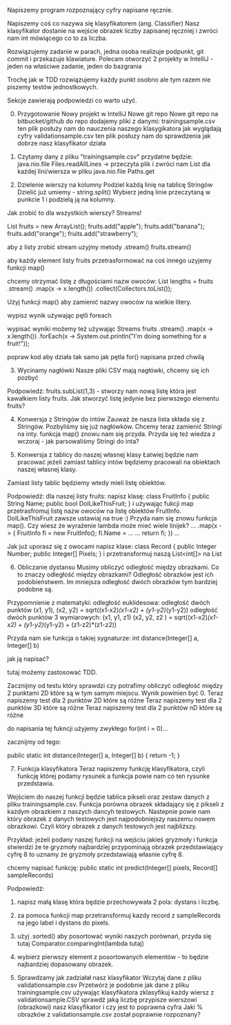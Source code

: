 Napiszemy program rozpoznający cyfry napisane ręcznie.

Napiszemy coś co nazywa się klasyfikatorem (ang. Classifier)
Nasz klasyfikator dostanie na wejście obrazek liczby zapisanej ręczniej i zwróci nam int mówiącego co to za liczba.

Rozwiązujemy zadanie w parach, jedna osoba realizuje podpunkt, git commit i przekazuje klawiature.
Polecam otworzyć 2 projekty w IntelliJ - jeden na właściwe zadanie, jeden do bazgrania

Trochę jak w TDD rozwiązujemy każdy punkt osobno ale tym razem nie piszemy testów jednostkowych.

Sekcje zawierają podpowiedzi co warto użyć.

0. Przygotowanie
    Nowy projekt w IntelliJ
    Nowe git repo
    Nowe git repo na bitbucket/github
    do repo dodajemy pliki z danymi:
        trainingsample.csv
            ten plik posłuży nam do nauczenia naszego klasygikatora jak wyglądają cyfry
        validationsample.csv
            ten plik posłuzy nam do sprawdzenia jak dobrze nasz klasyfikator działa

1. Czytamy dany z pliku "trainingsample.csv"
przydatne będzie:
    java.nio.file Files.readAllLines -> przeczyta plik i zwróci nam List<string> dla każdej lini/wiersza w pliku
    java.nio.file Paths.get

2. Dzielenie wierszy na kolumny
Podziel każdą linię na tablicę Stringów
Dzielić już umiemy - string.split()
Wybierz jedną linie przeczytaną w punkcie 1 i podzielą ją na kolumny.

Jak zrobić to dla wszystkich wierszy? Streams!

List<String> fruits = new ArrayList<String>();
fruits.add("apple");
fruits.add("banana");
fruits.add("orange");
fruits.add("strawberry");

aby z listy zrobić stream uzyjmy metody .stream()
fruits.stream()

aby każdy element listy fruits przetrasformować na coś innego uzyjemy funkcji map()

chcemy otrzymać listę z długościami nazw owoców:
List<Integer> lengths = fruits
    .stream()
    .map(x -> x.length())
    .collect(Collectors.toList());

Użyj funkcji map() aby zamienić nazwy owoców na wielkie litery.

wypisz wynik używając pętli foreach

wypisać wyniki możemy też używając Streams
fruits
    .stream()
    .map(x -> x.length())
    .forEach(x -> System.out.println("I'm doing something for a fruit!"));

popraw kod aby działa tak samo jak pętla for() napisana przed chwilą

3. Wycinamy nagłówki
Nasze pliki CSV mają nagłówki, chcemy się ich pozbyć 

Podpowiedź:
fruits.subList(1,3) - stworzy nam nową listę która jest kawałkiem listy fruits.
Jak stworzyć listę jedynie bez pierwszego elementu fruits?

4. Konwersja z Stringów do intów 
Zauważ że nasza lista składa się z Stringów.
Pozbyliśmy się już nagłówków.
Chcemy teraz zamienić Stringi na inty.
funkcja map() znowu nam się przyda.
Przyda się też wiedza z wczoraj - jak parsowaliśmy Stringi do inta?

5. Konwersja z tablicy do naszej własnej klasy 
Łatwiej będzie nam pracować jeżeli zamiast tablicy intów będziemy pracowali na obiektach naszej własnej klasy.

Zamiast listy tablic będziemy wtedy mieli listę obiektów.

Podpowiedź:
dla naszej listy fruits:
napisz klasę:
class FruitInfo {
    public String Name;
    public bool DoILikeThisFruit;
}
i używając fukcji map przetrasfromuj listę nazw owoców na listę obiektów FruitInfo.
DoILikeThisFruit zawsze ustawiaj na true :)
Przyda nam się znowu funkcja map().
Czy wiesz że wyrażenie lambda może mieć wiele linijek?
...
.map(x -> {
    FruitInfo fi = new FruitInfo();
    fi.Name = ...
    ...
    return fi;
})
...

Jak już uporasz się z owocami napisz klase:
class Record {
    public Integer Number;
    public Integer[] Pixels;
}
i przetransformuj naszą List<int[]> na List<Record>

6. Obliczanie dystansu
Musimy obliczyć odległość między obrazkami.
Co to znaczy odległość między obrazkami?
Odległość obrazków jest ich podobieństwem.
Im mniejsza odległość dwóch obrazków tym bardziej podobne są.

Przypomnienie z matematyki: odległość euklidesowa:
odległość dwóch punktów (x1, y1), (x2, y2) = sqrt((x1-x2)*(x1-x2) + (y1-y2)*(y1-y2))
odległość dwóch punktów 3 wymiarowych: (x1, y1, z1) (x2, y2, z2 ) = sqrt((x1-x2)*(x1-x2) + (y1-y2)*(y1-y2) + (z1-z2)*(z1-z2))

Przyda nam sie funkcja o takiej sygnaturze:
int distance(Integer[] a, Integer[] b)

jak ją napisać?

tutaj możemy zastosować TDD.

Zacznijmy od testu który sprawdzi czy potrafimy obliczyć odległość między 2 punktami 2D które są w tym samym miejscu.
Wynik powinien być 0.
Teraz napiszemy test dla 2 punktów 2D które są różne
Teraz napiszemy test dla 2 punktów 3D które są różne
Teraz napiszemy test dla 2 punktów nD które są różne

do napisania tej fukncji użyjemy zwykłego for(int i = 0)...

zacznijmy od tego:

public static int distance(Integer[] a, Integer[] b) {
    return -1;
}

7. Funkcja klasyfikatora
Teraz napiszemy funkcję klasyfikatora,
czyli funkcję której podamy rysunek a funkcja powie nam co ten rysunke przedstawia.

Wejściem do naszej funkcji będzie tablica pikseli oraz zestaw danych z pliku trainingsample.csv.
Funkcja porówna obrazek składający się z pikseli z każdym obrazkiem z naszych dancyh testowych. Nastepnie powie nam który obrazek z danych testowych jest najpodobniejszy naszemu nowem obrazkowi.
Czyli który obrazek z danych testowych jest najbliższy.

Przykład:
jeżeli podany naszej funkcji na wejściu jakieś gryzmoły i funkcja stwierdzi że te gryzmoły najbardziej przypominają obrazek przedstawiający cyfrę 8 to uznamy że gryzmoły przedstawiają własnie cyfrę 8.

chcemy napisać funkcję:
public static int predict(Integer[] pixels, Record[] sampleRecords)

Podpowiedź:
1. napisz małą klasę która będzie przechowywała 2 pola:
    dystans i liczbę.
2. za pomoca funkcji map przetransformuj kazdy record z sampleRecords na jego label i dystans do pixels.
3. użyj .sorted() aby posortować wyniki naszych porównań, przyda się tutaj Comparator.comparingInt(lambda tutaj)
4. wybierz pierwszy element z posortowanych elementów - to będzie najbardziej dopasowany obrazek.

8. Sprawdzamy jak zadziałał nasz klasyfikator
Wczytaj dane z pliku validationsample.csv
Przetwórz je podobnie jak dane z pliku trainingsample.csv
używając klasyfikatora zklasyfikuj każdy wiersz z validationsample.CSV
    sprawdź jaką liczbę przypisze wierszowi (obrazkowi) nasz klasyfikator i czy jest to poprawna cyfra
Jaki % obrazków z validationsample.csv został poprawnie rozpoznany?
